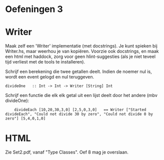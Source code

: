 Oefeningen 3
============

Writer
======

Maak zelf een 'Writer' implementatie (met docstrings). Je kunt spieken bij Writer.hs, maar weerhou je van kopiëren.
Voorzie ook docstrings, en maak een html met haddock, zorg voor geen hlint-suggesties (als je niet teveel tijd verliest met de tools te installeren).

Schrijf een berekening die twee getallen deelt. Indien de noemer nul is, wordt een event gelogd en nul teruggeven.

	divideOne	:: Int -> Int -> Writer [String] Int

Schrijf een functie die elk elk getal uit een lijst deelt door het andere (mbv divideOne):

    	divideEach [10,20,30,3,0] [2,5,0,3,0]	== Writer ["Started divideEach", "Could not divide 30 by zero", "Could not divide 0 by zero"] [5,4,0,1,0]

HTML
====

Zie Set2.pdf, vanaf "Type Classes". Oef 8 mag je overslaan.
